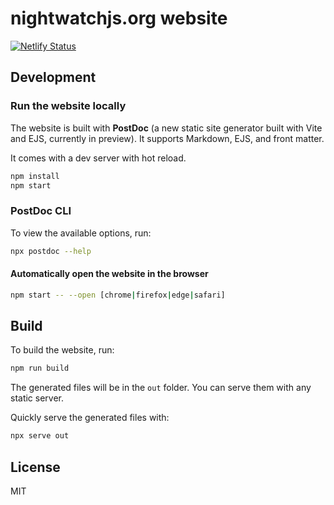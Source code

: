 # nightwatchjs.org website

[![Netlify Status](https://api.netlify.com/api/v1/badges/a6732c16-83fb-40cb-83e9-da1873f89298/deploy-status)](https://app.netlify.com/sites/zesty-starlight-195300/deploys)

## Development

### Run the website locally

The website is built with **PostDoc** (a new static site generator built with Vite and EJS, currently in preview). It supports Markdown, EJS, and front matter.

It comes with a dev server with hot reload.

```bash
npm install
npm start
```

### PostDoc CLI

To view the available options, run:

```bash
npx postdoc --help
```

#### Automatically open the website in the browser

```bash
npm start -- --open [chrome|firefox|edge|safari]
```

## Build

To build the website, run:

```bash
npm run build
```

The generated files will be in the `out` folder. You can serve them with any static server.

Quickly serve the generated files with:

```bash
npx serve out
```

## License
MIT
